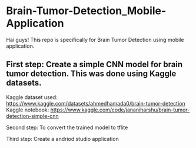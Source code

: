 # Brain-Tumor-Detection_Mobile-Application
Hai guys! This repo is specifically for Brain Tumor Detection using mobile application. 
## First step: Create a simple CNN model for brain tumor detection. This was done using Kaggle datasets.
Kaggle dataset used: https://www.kaggle.com/datasets/ahmedhamada0/brain-tumor-detection
Kaggle notebook: https://www.kaggle.com/code/jananiharshu/brain-tumor-detection-simple-cnn

Second step: To convert the trained model to tflite

Third step: Create a andriod studio application

